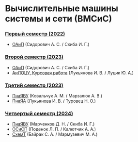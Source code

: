 # Вычислительные машины системы и сети (ВМСиС)

### [Первый семестр (2022)](https://github.com/mxrpheus6/bsuirLabs/tree/main/1sem)
- [ОАиП](https://github.com/mxrpheus6/bsuirLabs/tree/main/1sem) (Сидорович А. С. / Скиба И. Г.)

### [Второй семестр (2023)](https://github.com/mxrpheus6/bsuirLabs/tree/main/2sem)
- [ОАиП](https://github.com/mxrpheus6/bsuirLabs/tree/main/2sem/ОАиП) (Сидорович А. С. / Скиба И. Г.)
- [АиЛОЦУ, Курсовая работа](https://github.com/mxrpheus6/bsuirLabs/tree/main/2sem/АиЛОЦУ) (Лукьянова И. В. / Луцик Ю. А.)

### [Третий семестр (2023)](https://github.com/mxrpheus6/bsuirLabs/tree/main/3sem)
- [ПнаЯВУ](https://github.com/mxrpheus6/bsuirLabs/tree/main/3sem/ПнаЯВУ) (Ковальчук А. М. / Марзалюк А. В.)
- [ПнаЯА](https://github.com/mxrpheus6/bsuirLabs/tree/main/3sem/ПнаЯА) (Лукьянова И. В. / Туровец Н. О.)

### [Четвертый семестр (2024)](https://github.com/mxrpheus6/bsuirLabs/tree/main/4sem)
- [ПнаЯВУ](https://github.com/mxrpheus6/CurrencyConverter) (Марченков Д. Н. / Скиба И. Г.)
- [ОСиСП](https://github.com/mxrpheus6/bsuirLabs/tree/main/4sem/ОСиСП) (Поденок Л. П. / Калютчик А. А.)
- [СхемТ](https://github.com/mxrpheus6/bsuirLabs/tree/main/4sem/СхемТ) (Байрак С. А. / Мармузевич М. А.)
